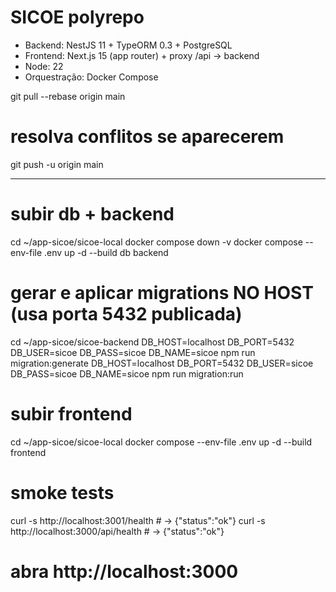 # SICOE polyrepo

- Backend: NestJS 11 + TypeORM 0.3 + PostgreSQL
- Frontend: Next.js 15 (app router) + proxy /api → backend
- Node: 22
- Orquestração: Docker Compose

git pull --rebase origin main
# resolva conflitos se aparecerem
git push -u origin main


----------------------------------

# subir db + backend
cd ~/app-sicoe/sicoe-local
docker compose down -v
docker compose --env-file .env up -d --build db backend

# gerar e aplicar migrations NO HOST (usa porta 5432 publicada)
cd ~/app-sicoe/sicoe-backend
DB_HOST=localhost DB_PORT=5432 DB_USER=sicoe DB_PASS=sicoe DB_NAME=sicoe npm run migration:generate
DB_HOST=localhost DB_PORT=5432 DB_USER=sicoe DB_PASS=sicoe DB_NAME=sicoe npm run migration:run

# subir frontend
cd ~/app-sicoe/sicoe-local
docker compose --env-file .env up -d --build frontend

# smoke tests
curl -s http://localhost:3001/health        # -> {"status":"ok"}
curl -s http://localhost:3000/api/health    # -> {"status":"ok"}
# abra http://localhost:3000
